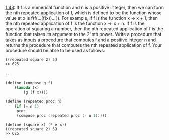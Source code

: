 [1.43](http://mitpress.mit.edu/sicp/full-text/book/book-Z-H-12.html#%_thm_1.43): 
If f is a numerical function and n is a positive integer, then we can form the nth
repeated application of f, which is defined to be the function whose value at x is
f(f(...(f(x))...)). For example, if f is the function x -> x + 1, then the nth
repeated application of f is the function x -> x + n. If f is the operation of
squaring a number, then the nth repeated application of f is the function that
raises its argument to the 2^nth power. Write a procedure that takes as inputs a
procedure that computes f and a positive integer n and returns the procedure that
computes the nth repeated application of f. Your procedure should be able to be used
as follows:

```
((repeated square 2) 5)
>> 625
```

--

```scheme
(define (compose g f)
    (lambda (x)
        (g (f x))))

(define (repeated proc n)
    (if (= n 1)
     proc
     (compose proc (repeated proc (- n 1)))))
```

```
(define (square x) (* x x))
((repeated square 2) 5)
>> 625
```
